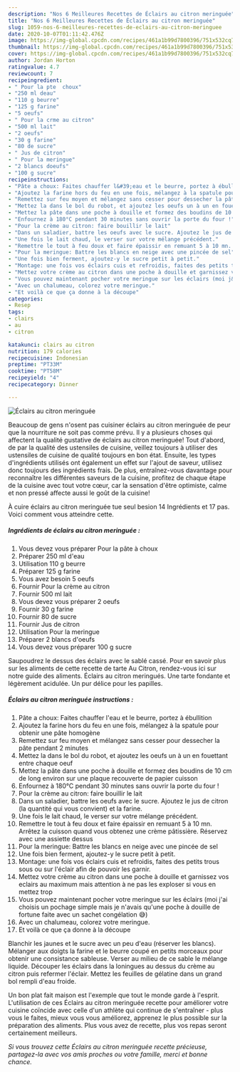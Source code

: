 ```yaml
---
description: "Nos 6 Meilleures Recettes de Éclairs au citron meringuée"
title: "Nos 6 Meilleures Recettes de Éclairs au citron meringuée"
slug: 1059-nos-6-meilleures-recettes-de-eclairs-au-citron-meringuee
date: 2020-10-07T01:11:42.476Z
image: https://img-global.cpcdn.com/recipes/461a1b99d7800396/751x532cq70/eclairs-au-citron-meringuee-photo-principale-de-la-recette.jpg
thumbnail: https://img-global.cpcdn.com/recipes/461a1b99d7800396/751x532cq70/eclairs-au-citron-meringuee-photo-principale-de-la-recette.jpg
cover: https://img-global.cpcdn.com/recipes/461a1b99d7800396/751x532cq70/eclairs-au-citron-meringuee-photo-principale-de-la-recette.jpg
author: Jordan Horton
ratingvalue: 4.7
reviewcount: 7
recipeingredient:
- " Pour la pte  choux"
- "250 ml deau"
- "110 g beurre"
- "125 g farine"
- "5 oeufs"
- " Pour la crme au citron"
- "500 ml lait"
- "2 oeufs"
- "30 g farine"
- "80 de sucre"
- " Jus de citron"
- " Pour la meringue"
- "2 blancs doeufs"
- "100 g sucre"
recipeinstructions:
- "Pâte a choux: Faites chauffer l&#39;eau et le beurre, portez à ébullition"
- "Ajoutez la farine hors du feu en une fois, mélangez à la spatule pour obtenir une pâte homogène"
- "Remettez sur feu moyen et mélangez sans cesser pour dessecher la pâte pendant 2 minutes"
- "Mettez la dans le bol du robot, et ajoutez les oeufs un à un en fouettant entre chaque oeuf"
- "Mettez la pâte dans une poche à douille et formez des boudins de 10 cm de long environ sur une plaque recouverte de papier cuisson"
- "Enfournez à 180°C pendant 30 minutes sans ouvrir la porte du four !"
- "Pour la crème au citron: faire bouillir le lait"
- "Dans un saladier, battre les oeufs avec le sucre. Ajoutez le jus de citron (la quantité qui vous convient) et la farine."
- "Une fois le lait chaud, le verser sur votre mélange précédent."
- "Remettre le tout à feu doux et faire épaissir en remuant 5 à 10 mn. Arrêtez la cuisson quand vous obtenez une crème pâtissière. Réservez avec une assiette dessus"
- "Pour la meringue: Battre les blancs en neige avec une pincée de sel"
- "Une fois bien ferment, ajoutez-y le sucre petit à petit."
- "Montage: une fois vos éclairs cuis et refroidis, faites des petits trous sous ou sur l&#39;éclair afin de pouvoir les garnir."
- "Mettez votre crème au citron dans une poche à douille et garnissez vos eclairs au maximum mais attention à ne pas les exploser si vous en mettez trop"
- "Vous pouvez maintenant pocher votre meringue sur les éclairs (moi j&#39;ai choisis un pochage simple mais je n&#39;avais qu&#39;une poche à douille de fortune faite avec un sachet congélation 😅)"
- "Avec un chalumeau, colorez votre meringue."
- "Et voilà ce que ça donne à la découpe"
categories:
- Resep
tags:
- clairs
- au
- citron

katakunci: clairs au citron 
nutrition: 179 calories
recipecuisine: Indonesian
preptime: "PT33M"
cooktime: "PT58M"
recipeyield: "4"
recipecategory: Dinner

---
```



![Éclairs au citron meringuée](https://img-global.cpcdn.com/recipes/461a1b99d7800396/751x532cq70/eclairs-au-citron-meringuee-photo-principale-de-la-recette.jpg)

Beaucoup de gens n'osent pas cuisiner éclairs au citron meringuée de peur que la nourriture ne soit pas comme prévu. Il y a plusieurs choses qui affectent la qualité gustative de éclairs au citron meringuée! Tout d'abord, de par la qualité des ustensiles de cuisine, veillez toujours à utiliser des ustensiles de cuisine de qualité toujours en bon état. Ensuite, les types d'ingrédients utilisés ont également un effet sur l'ajout de saveur, utilisez donc toujours des ingrédients frais. De plus, entraînez-vous davantage pour reconnaître les différentes saveurs de la cuisine, profitez de chaque étape de la cuisine avec tout votre cœur, car la sensation d'être optimiste, calme et non pressé affecte aussi le goût de la cuisine!

<!--inarticleads1-->

À cuire éclairs au citron meringuée tue seul besion 14 Ingrédients et 17 pas. Voici comment vous atteindre cette.

##### Ingrédients de éclairs au citron meringuée :

1. Vous devez vous préparer  Pour la pâte à choux
1. Préparer 250 ml d&#39;eau
1. Utilisation 110 g beurre
1. Préparer 125 g farine
1. Vous avez besoin 5 oeufs
1. Fournir  Pour la crème au citron
1. Fournir 500 ml lait
1. Vous devez vous préparer 2 oeufs
1. Fournir 30 g farine
1. Fournir 80 de sucre
1. Fournir  Jus de citron
1. Utilisation  Pour la meringue
1. Préparer 2 blancs d&#39;oeufs
1. Vous devez vous préparer 100 g sucre


Saupoudrez le dessus des éclairs avec le sablé cassé. Pour en savoir plus sur les aliments de cette recette de tarte Au Citron, rendez-vous ici sur notre guide des aliments. Éclairs au citron meringués. Une tarte fondante et légèrement acidulée. Un pur délice pour les papilles. 

<!--inarticleads2-->

##### Éclairs au citron meringuée instructions :

1. Pâte a choux: Faites chauffer l&#39;eau et le beurre, portez à ébullition
1. Ajoutez la farine hors du feu en une fois, mélangez à la spatule pour obtenir une pâte homogène
1. Remettez sur feu moyen et mélangez sans cesser pour dessecher la pâte pendant 2 minutes
1. Mettez la dans le bol du robot, et ajoutez les oeufs un à un en fouettant entre chaque oeuf
1. Mettez la pâte dans une poche à douille et formez des boudins de 10 cm de long environ sur une plaque recouverte de papier cuisson
1. Enfournez à 180°C pendant 30 minutes sans ouvrir la porte du four !
1. Pour la crème au citron: faire bouillir le lait
1. Dans un saladier, battre les oeufs avec le sucre. Ajoutez le jus de citron (la quantité qui vous convient) et la farine.
1. Une fois le lait chaud, le verser sur votre mélange précédent.
1. Remettre le tout à feu doux et faire épaissir en remuant 5 à 10 mn. Arrêtez la cuisson quand vous obtenez une crème pâtissière. Réservez avec une assiette dessus
1. Pour la meringue: Battre les blancs en neige avec une pincée de sel
1. Une fois bien ferment, ajoutez-y le sucre petit à petit.
1. Montage: une fois vos éclairs cuis et refroidis, faites des petits trous sous ou sur l&#39;éclair afin de pouvoir les garnir.
1. Mettez votre crème au citron dans une poche à douille et garnissez vos eclairs au maximum mais attention à ne pas les exploser si vous en mettez trop
1. Vous pouvez maintenant pocher votre meringue sur les éclairs (moi j&#39;ai choisis un pochage simple mais je n&#39;avais qu&#39;une poche à douille de fortune faite avec un sachet congélation 😅)
1. Avec un chalumeau, colorez votre meringue.
1. Et voilà ce que ça donne à la découpe


Blanchir les jaunes et le sucre avec un peu d&#39;eau (réserver les blancs). Mélanger aux doigts la farine et le beurre coupé en petits morceaux pour obtenir une consistance sableuse. Verser au milieu de ce sable le mélange liquide. Découper les éclairs dans la loningues au dessus du crème au citron puis refermer l&#39;éclair. Mettez les feuilles de gélatine dans un grand bol rempli d&#39;eau froide. 

<!--inarticleads1-->

<p>
Un bon plat fait maison est l'exemple que tout le monde garde à l'esprit. L'utilisation de ces Éclairs au citron meringuée recette pour améliorer votre cuisine coïncide avec celle d'un athlète qui continue de s'entraîner - plus vous le faites, mieux vous vous améliorez, apprenez le plus possible sur la préparation des aliments. Plus vous avez de recette, plus vos repas seront certainement meilleurs.
</p>

<p>
<i>Si vous trouvez cette Éclairs au citron meringuée recette précieuse, partagez-la avec vos amis proches ou votre famille, merci et bonne chance.</i>
</p>
